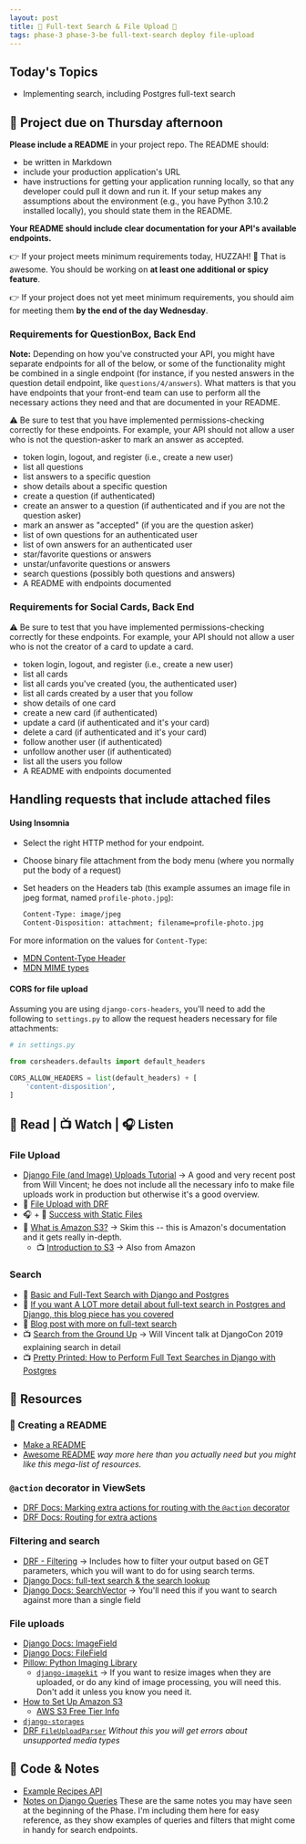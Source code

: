 ```yaml
---
layout: post
title: 🐻 Full-text Search & File Upload 🐻
tags: phase-3 phase-3-be full-text-search deploy file-upload
---
```


## Today's Topics

- Implementing search, including Postgres full-text search

## 🎯 Project due on Thursday afternoon

**Please include a README** in your project repo. The README should:

- be written in Markdown
- include your production application's URL
- have instructions for getting your application running locally, so that any developer could pull it down and run it. If your setup makes any assumptions about the environment (e.g., you have Python 3.10.2 installed locally), you should state them in the README.

**Your README should include clear documentation for your API's available endpoints.**

👉 If your project meets minimum requirements today, HUZZAH! 🎉 That is awesome. You should be working on **at least one additional or spicy feature**.

👉 If your project does not yet meet minimum requirements, you should aim for meeting them **by the end of the day Wednesday**.



### Requirements for QuestionBox, Back End

**Note:** Depending on how you've constructed your API, you might have separate endpoints for all of the below, or some of the functionality might be combined in a single endpoint (for instance, if you nested answers in the question detail endpoint, like `questions/4/answers`). What matters is that you have endpoints that your front-end team can use to perform all the necessary actions they need and that are documented in your README.

⚠️ Be sure to test that you have implemented permissions-checking correctly for these endpoints. For example, your API should not allow a user who is not the question-asker to mark an answer as accepted.

- token login, logout, and register (i.e., create a new user)
- list all questions
- list answers to a specific question
- show details about a specific question
- create a question (if authenticated)
- create an answer to a question (if authenticated and if you are not the question asker)
- mark an answer as "accepted" (if you are the question asker)
- list of own questions for an authenticated user
- list of own answers for an authenticated user
- star/favorite questions or answers
- unstar/unfavorite questions or answers
- search questions (possibly both questions and answers)
- A README with endpoints documented

### Requirements for Social Cards, Back End

⚠️ Be sure to test that you have implemented permissions-checking correctly for these endpoints. For example, your API should not allow a user who is not the creator of a card to update a card.

- token login, logout, and register (i.e., create a new user)
- list all cards
- list all cards you've created (you, the authenticated user)
- list all cards created by a user that you follow
- show details of one card
- create a new card (if authenticated)
- update a card (if authenticated and it's your card)
- delete a card (if authenticated and it's your card)
- follow another user (if authenticated)
- unfollow another user (if authenticated)
- list all the users you follow
- A README with endpoints documented

## Handling requests that include attached files

#### Using Insomnia

- Select the right HTTP method for your endpoint.
- Choose binary file attachment from the body menu (where you normally put the body of a request)
- Set headers on the Headers tab (this example assumes an image file in jpeg format, named `profile-photo.jpg`):

  ```txt
  Content-Type: image/jpeg
  Content-Disposition: attachment; filename=profile-photo.jpg
  ```

For more information on the values for `Content-Type`:

- [MDN Content-Type Header](https://developer.mozilla.org/en-US/docs/Web/HTTP/Headers/Content-Type)
- [MDN MIME types](https://developer.mozilla.org/en-US/docs/Web/HTTP/Basics_of_HTTP/MIME_types)

#### CORS for file upload

Assuming you are using `django-cors-headers`, you'll need to add the following to `settings.py` to allow the request headers necessary for file attachments:

```py
# in settings.py

from corsheaders.defaults import default_headers

CORS_ALLOW_HEADERS = list(default_headers) + [
    'content-disposition',
]
```

## 📖 Read | 📺 Watch | 🎧 Listen

### File Upload

- [Django File (and Image) Uploads Tutorial](https://learndjango.com/tutorials/django-file-and-image-uploads-tutorial) -> A good and very recent post from Will Vincent; he does not include all the necessary info to make file uploads work in production but otherwise it's a good overview.
- 📖 [File Upload with DRF](https://goodcode.io/articles/django-rest-framework-file-upload/)
- 🎧 + 📖 [Success with Static Files](https://www.mattlayman.com/django-riffs/success-static-files/)
- 📖 [What is Amazon S3?](https://docs.aws.amazon.com/AmazonS3/latest/userguide/Welcome.html) -> Skim this -- this is Amazon's documentation and it gets really in-depth.
    - 📺 [Introduction to S3](https://www.youtube.com/watch?v=77lMCiiMilo) -> Also from Amazon

### Search

- 📖 [Basic and Full-Text Search with Django and Postgres](https://testdriven.io/blog/django-search/)
- 📖 [If you want A LOT more detail about full-text search in Postgres and Django, this blog piece has you covered](https://pganalyze.com/blog/full-text-search-django-postgres)
- 📖 [Blog post with more on full-text search](https://www.netlandish.com/blog/2020/06/22/full-text-search-django-postgresql/)
- 📺 [Search from the Ground Up](https://www.youtube.com/watch?v=is3R8d420D4&list=PL2NFhrDSOxgXXUMIGOs8lNe2B-f4pXOX-&index=2) -> Will Vincent talk at DjangoCon 2019 explaining search in detail
- 📺 [Pretty Printed: How to Perform Full Text Searches in Django with Postgres](https://www.youtube.com/watch?app=desktop&v=139a0fm0YFY)

## 🔖 Resources

### 📁 Creating a README

- [Make a README](https://www.makeareadme.com/)
- [Awesome README](https://github.com/matiassingers/awesome-readme) _way more here than you actually need but you might like this mega-list of resources._

### `@action` decorator in ViewSets

- [DRF Docs: Marking extra actions for routing with the `@action` decorator](https://www.django-rest-framework.org/api-guide/viewsets/#marking-extra-actions-for-routing)
- [DRF Docs: Routing for extra actions](https://www.django-rest-framework.org/api-guide/routers/#routing-for-extra-actions)

### Filtering and search

- [DRF - Filtering](https://www.django-rest-framework.org/api-guide/filtering/) -> Includes how to filter your output based on GET parameters, which you will want to do for using search terms.
- [Django Docs: full-text search & the search lookup](https://docs.djangoproject.com/en/4.0/ref/contrib/postgres/search/#the-search-lookup)
- [Django Docs: SearchVector](https://docs.djangoproject.com/en/4.0/ref/contrib/postgres/search/#searchvector) -> You'll need this if you want to search against more than a single field

### File uploads

- [Django Docs: ImageField](https://docs.djangoproject.com/en/3.2/ref/models/fields/#imagefield)
- [Django Docs: FileField](https://docs.djangoproject.com/en/3.2/ref/models/fields/#filefield)
- [Pillow: Python Imaging Library](https://pillow.readthedocs.io/en/stable/)
    - [`django-imagekit`](https://django-imagekit.readthedocs.io/en/latest/) -> If you want to resize images when they are uploaded, or do any kind of image processing, you will need this. Don't add it unless you know you need it.
- [How to Set Up Amazon S3](https://simpleisbetterthancomplex.com/tutorial/2017/08/01/how-to-setup-amazon-s3-in-a-django-project.html)
    - [AWS S3 Free Tier Info](https://aws.amazon.com/free/?all-free-tier.sort-by=item.additionalFields.SortRank&all-free-tier.sort-order=asc&awsf.Free%20Tier%20Types=*all&awsf.Free%20Tier%20Categories=categories%23storage)
- [`django-storages`](https://django-storages.readthedocs.io/en/latest/index.html)
- [DRF `FileUploadParser`](https://www.django-rest-framework.org/api-guide/parsers/#fileuploadparser) _Without this you will get errors about unsupported media types_

## 👾 Code & Notes

- [Example Recipes API](https://github.com/Momentum-Team-14/example-django-recipes)
- [Notes on Django Queries](https://github.com/Momentum-Team-13/notes/blob/main/django-queries.md) These are the same notes you may have seen at the beginning of the Phase. I'm including them here for easy reference, as they show examples of queries and filters that might come in handy for search endpoints.
